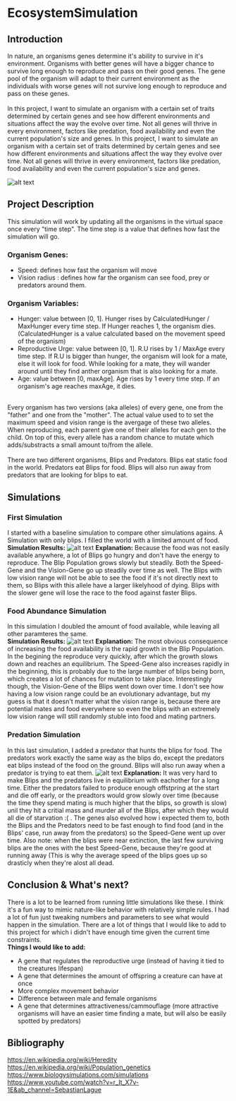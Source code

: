 # EcosystemSimulation

## Introduction

In nature, an organisms genes determine it's ability to survive in it's environment. Organisms with better genes will have a bigger chance to survive long enough to reproduce and pass on their good genes. The gene pool of the organism will adapt to their current environment as the individuals with worse genes will not survive long enough to reproduce and pass on these genes.<br/>
<br/>
In this project, I want to simulate an organism with a certain set of traits determined by certain genes and see how different environments and situations affect the way the evolve over time. Not all genes will thrive in every environment, factors like predation, food availability and even the current population's size and genes.
In this project, I want to simulate an organism with a certain set of traits determined by certain genes and see how different environments and situations affect the way they evolve over time. Not all genes will thrive in every environment, factors like predation, food availability and even the current population's size and genes.<br/>

![alt text](/ReadmeImages/Sim.gif)

## Project Description
This simulation will work by updating all the organisms in the virtual space once every "time step". The time step is a value that defines how fast the simulation will go. 

### Organism Genes:
- Speed: defines how fast the organism will move
- Vision radius : defines how far the organism can see food, prey or predators around them.
### Organism Variables:
- Hunger: value between [0, 1]. Hunger rises by CalculatedHunger / MaxHunger every time step. If Hunger reaches 1, the organism dies. (CalculatedHunger is a value calculated based on the movement speed of the organism)
- Reproductive Urge: value between [0, 1]. R.U rises by 1 / MaxAge every time step. If R.U is bigger than hunger, the organism will look for a mate, else it will look for food. While looking for a mate, they will wander around until they find anther organism that is also looking for a mate.
- Age: value between [0, maxAge]. Age rises by 1 every time step. If an organism's age reaches maxAge, it dies.
<br/>
Every organism has two versions (aka alleles) of every gene, one from the "father" and one from the "mother". The actual value used to to set the maximum speed and vision range is the avergage of these two alleles. When reproducing, each parent give one of their alleles for each gen to the child. On top of this, every allele has a random chance to mutate which adds/substracts a small amount to/from the allele.
<br/>
<br/>
There are two different organisms, Blips and Predators. Blips eat static food in the world. Predators eat Blips for food. Blips will also run away from predators that are looking for blips to eat.

## Simulations
### First Simulation
I started with a baseline simulation to compare other simulations agains. A Simulation with only blips. I filled the world with a limited amount of food. <br/>
**Simulation Results:**
![alt text](/ReadmeImages/FirstSimulation.png)
**Explanation:** Because the food was not easily available anywhere, a lot of Blips go hungry and don't have the energy to reproduce. The Blip Population grows slowly but steadily. Both the Speed-Gene and the Vision-Gene go up steadily over time as well. The Blips with low vision range will not be able to see the food if it's not directly next to them, so Blips with this allele have a larger likelyhood of dying. Blips with the slower gene will lose the race to the food against faster Blips.

### Food Abundance Simulation
In this simulation I doubled the amount of food available, while leaving all other paramteres the same. <br/>
**Simulation Results:**
![alt text](/ReadmeImages/FoodAbundance.png)
**Explanation:** The most obvious consequence of increasing the food availability is the rapid growth in the Blip Population. In the begining the reproduce very quickly, after which the growth slows down and reaches an equilibrium. The Speed-Gene also increases rapidly in the beginning, this is probably due to the large number of blips being born, which creates a lot of chances for mutation to take place. Interestingly though, the Vision-Gene of the Blips went down over time. I don't see how having a low vision range could be an evolutionary advantage, but my guess is that it doesn't matter what the vision range is, because there are potential mates and food everywhere so even the blips with an extremely low vision range will still randomly stuble into food and mating partners.

### Predation Simulation
In this last simulation, I added a predator that hunts the blips for food. The predators work exactly the same way as the blips do, except the predators eat blips instead of the food on the ground. Blips will also run away when a predator is trying to eat them.
![alt text](/ReadmeImages/PredationSimulation.png)
**Explanation:** It was very hard to make Blips and the predators live in equilibrium with eachother for a long time. Either the predators failed to produce enough offstpring at the start and die off early, or the preadtors would grow slowly over time (because the time they spend mating is much higher that the blips, so growth is slow) unil they hit a critial mass and murder all of the Blips, after which they would all die of starvation :( . The genes also evolved how i expected them to, both the Blips and the Predators need to be fast enough to find food (and in the Blips' case, run away from the predators) so the Speed-Gene went up over time. Also note: when the blips were near extinction, the last few surviving blips are the ones with the best Speed-Gene, because they're good at running away (This is why the average speed of the blips goes up so drasticly when they're alost all dead.

## Conclusion & What's next?
There is a lot to be learned from running little simulations like these. I think it's a fun way to mimic nature-like behavior with relatively simple rules. I had a lot of fun just tweaking numbers and parameters to see what would happen in the simulation. There are a lot of things that I would like to add to this project for which i didn't have enough time given the current time constraints. <br/>
**Things I would like to add:**
- A gene that regulates the reproductive urge (instead of having it tied to the creatures lifespan)
- A gene that determines the amount of offspring a creature can have at once
- More complex movement behavior
- Difference between male and female organisms
- A gene that determines attractiveness/cammouflage (more attractive organisms will have an easier time finding a mate, but will also be easily spotted by predators)

## Bibliography
https://en.wikipedia.org/wiki/Heredity \
https://en.wikipedia.org/wiki/Population_genetics \
https://www.biologysimulations.com/simulations \
https://www.youtube.com/watch?v=r_It_X7v-1E&ab_channel=SebastianLague 
